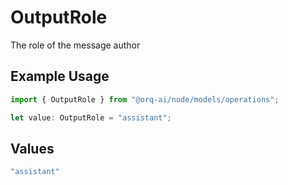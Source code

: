# OutputRole

The role of the message author

## Example Usage

```typescript
import { OutputRole } from "@orq-ai/node/models/operations";

let value: OutputRole = "assistant";
```

## Values

```typescript
"assistant"
```